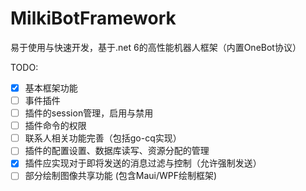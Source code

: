 # MilkiBotFramework
易于使用与快速开发，基于.net 6的高性能机器人框架（内置OneBot协议）

TODO: 
- [x] 基本框架功能
- [ ] 事件插件
- [ ] 插件的session管理，启用与禁用
- [ ] 插件命令的权限
- [ ] 联系人相关功能完善（包括go-cq实现）
- [ ] 插件的配置设置、数据库读写、资源分配的管理
- [x] 插件应实现对于即将发送的消息过滤与控制（允许强制发送）
- [ ] 部分绘制图像共享功能 (包含Maui/WPF绘制框架)
